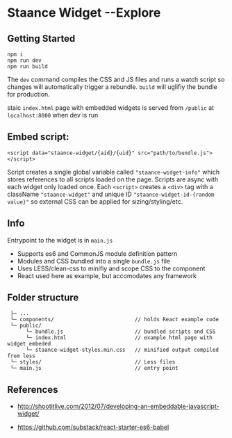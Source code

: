 # Staance Widget --Explore


## Getting Started 

```
npm i
npm run dev
npm run build

```
The `dev` command compiles the CSS and JS files and runs a watch script so changes will automatically trigger a rebundle.
`build` will uglifiy the bundle for production.

staic `index.html` page with embedded widgets is served from `/public` at `localhost:8000` when dev is run  


## Embed script:

 `<script data="staance-widget/{aid}/{uid}" src="path/to/bundle.js"></script>`

 Script creates a single global variable called `"staance-widget-info"` which stores references to all scripts loaded on the page. Scripts are async with each widget only loaded once. Each `<script>` creates a `<div>` tag with a className `"staance-widget"` and unique ID `"staance-widget-id-{random value}"` so external CSS can be applied for sizing/styling/etc.



## Info

Entrypoint to the widget is in `main.js` 

 - Supports es6 and CommonJS module definition pattern
 - Modules and CSS bundled into a single `bundle.js` file
 - Uses LESS/clean-css to minifiy and scope CSS to the component
 - React used here as example, but accomodates any framework 



## Folder structure

```
 ├─ ...
 └─ components/                          // holds React example code
 └─ public/
      └─ bundle.js                       // bundled scripts and CSS  
      └─ index.html                      // example html page with widget embeded
      └─ staance-widget-styles.min.css   // minified output compiled from less
 └─ styles/                              // Less files
 └─ main.js                              // entry point
```


## References

- http://shootitlive.com/2012/07/developing-an-embeddable-javascript-widget/

- https://github.com/substack/react-starter-es6-babel
